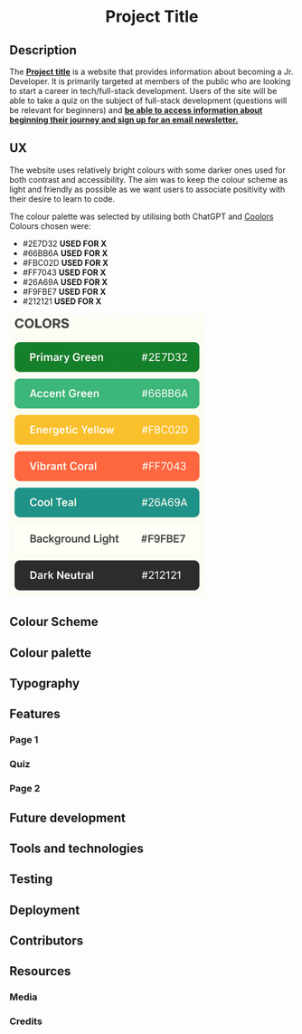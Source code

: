 <center><h1> Project Title </h1></center>

## Description

The <u>**Project title**</u> is a website that provides information about becoming a Jr. Developer. It is primarily targeted at members of the public who are looking to start a career in tech/full-stack development. Users of the site will be able to take a quiz on the subject of full-stack development (questions will be relevant for beginners) and <u>**be able to access information about beginning their journey and sign up for an email newsletter.**</u>

## UX

The website uses relatively bright colours with some darker ones used for both contrast and accessibility. The aim was to keep the colour scheme as light and friendly as possible as we want users to associate positivity with their desire to learn to code.

The colour palette was selected by utilising both ChatGPT and [Coolors](https://coolors.co/)
Colours chosen were:

- #2E7D32 **USED FOR X**
- #66BB6A **USED FOR X**
- #FBC02D **USED FOR X**
- #FF7043 **USED FOR X**
- #26A69A **USED FOR X**
- #F9FBE7 **USED FOR X**
- #212121 **USED FOR X**

![Colour Palette chosen](assets/images/readme/colours.png)

## Colour Scheme

## Colour palette

## Typography

## Features

### Page 1

### Quiz

### Page 2

## Future development

## Tools and technologies

## Testing

## Deployment

## Contributors

## Resources

### Media

### Credits
